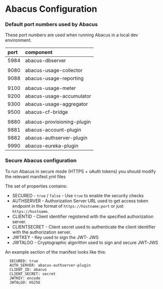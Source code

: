 Abacus Configuration
===

### Default port numbers used by Abacus

These port numbers are used when running Abacus in a local dev environment.

| port |      component             |
|:-----|:---------------------------|
| 5984 | abacus-dbserver            |
|      |                            |
| 9080 | abacus-usage-collector     |   
| 9088 | abacus-usage-reporting     |  
|      |                            |
| 9100 | abacus-usage-meter         |
| 9200 | abacus-usage-accumulator   |   
| 9300 | abacus-usage-aggregator    |   
| 9500 | abacus-cf-bridge           |
|      |                            |
| 9880 | abacus-provisioning-plugin |  
| 9881 | abacus-account-plugin      |
| 9882 | abacus-authserver-plugin   |
| 9990 | abacus-eureka-plugin       |

### Secure Abacus configuration

To run Abacus in secure mode (HTTPS + oAuth tokens) you should modify the relevant manifest.yml files

The set of properties contains:
* SECURED - `true` / `false` - Use `true` to enable the security checks
* AUTHSERVER - Authorization Server URL used to get access token endpoint in the format of `https://hostname:port` or just `https://hostname`.
* CLIENTID - Client identifier registered with the specified authorization server.
* CLIENTSECRET - Client secret used to authenticate the client identifier with the authorization server.
* JWTKEY - Key used to sign the JWT- JWS
* JWTALGO - Cryptographic algorithm used to sign and secure JWT-JWS

An example section of the manifest looks like this:
```
  SECURED: true
  AUTH_SERVER: abacus-authserver-plugin
  CLIENT_ID: abacus
  CLIENT_SECRET: secret
  JWTKEY: encode
  JWTALGO: HS256
```
